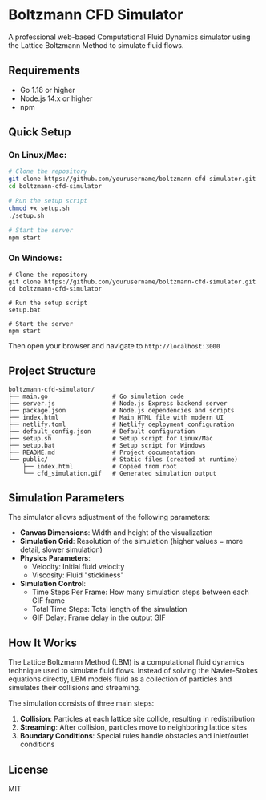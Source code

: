# Boltzmann CFD Simulator

A professional web-based Computational Fluid Dynamics simulator using the Lattice Boltzmann Method to simulate fluid flows.

## Requirements

- Go 1.18 or higher
- Node.js 14.x or higher
- npm

## Quick Setup

### On Linux/Mac:
```bash
# Clone the repository
git clone https://github.com/yourusername/boltzmann-cfd-simulator.git
cd boltzmann-cfd-simulator

# Run the setup script
chmod +x setup.sh
./setup.sh

# Start the server
npm start
```

### On Windows:
```batch
# Clone the repository
git clone https://github.com/yourusername/boltzmann-cfd-simulator.git
cd boltzmann-cfd-simulator

# Run the setup script
setup.bat

# Start the server
npm start
```

Then open your browser and navigate to `http://localhost:3000`

## Project Structure

```
boltzmann-cfd-simulator/
├── main.go                  # Go simulation code
├── server.js                # Node.js Express backend server
├── package.json             # Node.js dependencies and scripts
├── index.html               # Main HTML file with modern UI
├── netlify.toml             # Netlify deployment configuration
├── default_config.json      # Default configuration
├── setup.sh                 # Setup script for Linux/Mac
├── setup.bat                # Setup script for Windows
├── README.md                # Project documentation
└── public/                  # Static files (created at runtime)
    ├── index.html           # Copied from root
    └── cfd_simulation.gif   # Generated simulation output
```

## Simulation Parameters

The simulator allows adjustment of the following parameters:

- **Canvas Dimensions**: Width and height of the visualization
- **Simulation Grid**: Resolution of the simulation (higher values = more detail, slower simulation)
- **Physics Parameters**: 
  - Velocity: Initial fluid velocity
  - Viscosity: Fluid "stickiness"
- **Simulation Control**:
  - Time Steps Per Frame: How many simulation steps between each GIF frame
  - Total Time Steps: Total length of the simulation
  - GIF Delay: Frame delay in the output GIF


## How It Works

The Lattice Boltzmann Method (LBM) is a computational fluid dynamics technique used to simulate fluid flows. Instead of solving the Navier-Stokes equations directly, LBM models fluid as a collection of particles and simulates their collisions and streaming.

The simulation consists of three main steps:
1. **Collision**: Particles at each lattice site collide, resulting in redistribution
2. **Streaming**: After collision, particles move to neighboring lattice sites
3. **Boundary Conditions**: Special rules handle obstacles and inlet/outlet conditions

## License

MIT
